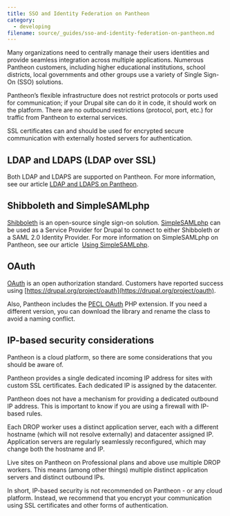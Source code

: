 ```yaml
---
title: SSO and Identity Federation on Pantheon
category:
  - developing
filename: source/_guides/sso-and-identity-federation-on-pantheon.md
---
```


Many organizations need to centrally manage their users identities and provide seamless integration across multiple applications. Numerous Pantheon customers, including higher educational institutions, school districts, local governments and other groups use a variety of Single Sign-On (SSO) solutions.  


Pantheon’s flexible infrastructure does not restrict protocols or ports used for communication; if your Drupal site can do it in code, it should work on the platform. There are no outbound restrictions (protocol, port, etc.) for traffic from Pantheon to external services.  


SSL certificates can and should be used for encrypted secure communication with externally hosted servers for authentication.

## LDAP and LDAPS (LDAP over SSL)

Both LDAP and LDAPS are supported on Pantheon. For more information, see our article [LDAP and LDAPS on Pantheon](/documentation/developing-on-pantheon/ldap-and-ldaps-on-pantheon/).

## Shibboleth and SimpleSAMLphp

[Shibboleth](http://shibboleth.net/) is an open-source single sign-on solution. [SimpleSAMLphp](http://simplesamlphp.org/) can be used as a Service Provider for Drupal to connect to either Shibboleth or a SAML 2.0 Identity Provider. For more information on SimpleSAMLphp on Pantheon, see our article  [Using SimpleSAMLphp](http://helpdesk.getpantheon.com/customer/portal/articles/555188-using-simplesamlphp).

## OAuth

[OAuth](http://oauth.net/) is an open authorization standard. Customers have reported success using [https://drupal.org/project/oauth](https://drupal.org/project/oauth).  


Also, Pantheon includes the [PECL OAuth](http://us.php.net/oauth) PHP extension. If you need a different version, you can download the library and rename the class to avoid a naming conflict.

## IP-based security considerations

Pantheon is a cloud platform, so there are some considerations that you should be aware of.  


Pantheon provides a single dedicated incoming IP address for sites with custom SSL certificates. Each dedicated IP is assigned by the datacenter.  


Pantheon does not have a mechanism for providing a dedicated outbound IP address. This is important to know if you are using a firewall with IP-based rules.  


Each DROP worker uses a distinct application server, each with a different hostname (which will not resolve externally) and datacenter assigned IP. Application servers are regularly seamlessly reconfigured, which may change both the hostname and IP.  


Live sites on Pantheon on Professional plans and above use multiple DROP workers. This means (among other things) multiple distinct application servers and distinct outbound IPs.  


In short, IP-based security is not recommended on Pantheon - or any cloud platform. Instead, we recommend that you encrypt your communication using SSL certificates and other forms of authentication.
